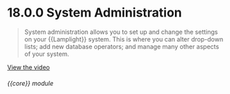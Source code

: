 # 18.0.0    System Administration

> System administration allows you to set up and change the settings on your {{Lamplight}} system. This is where you can alter drop-down lists; add new database operators; and manage many other aspects of your system. 

 

[View the video](/help/video/id/36)
###### {{core}} module

